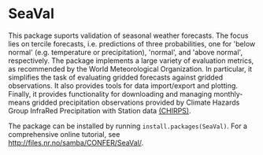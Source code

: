 # SeaVal

This package suports validation of seasonal weather forecasts. 
The focus lies on tercile forecasts, i.e. predictions of three probabilities, 
one for 'below normal' (e.g. temperature or precipitation), 'normal', and 
'above normal', respectively. The package implements a large variety of evaluation metrics,
as recommended by the World Meteorological Organization. In particular, it simplifies the 
task of evaluating gridded forecasts against gridded observations. It also provides
tools for data import/export and plotting. Finally, it provides functionality for 
downloading and managing monthly-means gridded precipitation observations provided by
Climate Hazards Group InfraRed Precipitation with Station data [(CHIRPS)](https://www.chc.ucsb.edu/data/chirps).

The package can be installed by running `install.packages(SeaVal)`. 
For a comprehensive online tutorial, see http://files.nr.no/samba/CONFER/SeaVal/.

